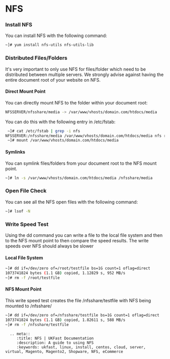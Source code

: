 # NFS

### Install NFS
You can install NFS with the following command:
```bash
~]# yum install nfs-utils nfs-utils-lib 
```

### Distributed Files/Folders
It's very important to only use NFS for files/folder which need to be distributed between multiple servers. We strongly advise against having the entire document root of your website on NFS.

#### Direct Mount Point
You can directly mount NFS to the folder within your document root:

```bash
NFSSERVER/nfsshare/media -> /var/www/vhosts/domain.com/htdocs/media
```
You can do this with the following entry in /etc/fstab:

```bash
 ~]# cat /etc/fstab | grep -i nfs
NFSSERVER:/nfsshare/media /var/www/vhosts/domain.com/htdocs/media nfs rw,noatime,nodiratime,async,timeo=1800 0 0
 ~]# mount /var/www/vhosts/domain.com/htdocs/media
```

#### Symlinks
You can symlink files/folders from your document root to the NFS mount point.

```bash
~]# ln -s /var/www/vhosts/domain.com/htdocs/media /nfsshare/media
```

### Open File Check
You can see all the NFS open files with the following command:
```bash
~]# lsof -N
```

### Write Speed Test
Using the dd command you can write a file to the local file system and then to the NFS mount point to then compare the speed results. The write speeds over NFS should always be slower

#### Local File System
```bash
~]# dd if=/dev/zero of=/root/testfile bs=1G count=1 oflag=direct
1073741824 bytes (1.1 GB) copied, 1.12829 s, 952 MB/s
~]# rm -f /root/testfile
```

#### NFS Mount Point
This write speed test creates the file /nfsshare/testfile with NFS being mounted to /nfsshare/

```bash
~]# dd if=/dev/zero of=/nfsshare/testfile bs=1G count=1 oflag=direct
1073741824 bytes (1.1 GB) copied, 1.82611 s, 588 MB/s
~]# rm -f /nfsshare/testfile
```

```eval_rst
  .. meta::
     :title: NFS | UKFast Documentation
     :description: A guide to using NFS
     :keywords: ukfast, linux, install, centos, cloud, server, virtual, Magento, Magento2, Shopware, NFS, eCommerce

